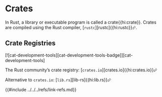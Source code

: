 # Crates

In Rust, a library or executable program is called a crate{{hi:crate}}. Crates are compiled using the Rust compiler, [`rustc`][rustc]{{hi:rustc}}⮳.

## Crate Registries

[![cat-development-tools][cat-development-tools-badge]][cat-development-tools]

The Rust community’s crate registry: [`crates.io`][crates.io]{{hi:crates.io}}⮳

Alternative to `crates.io`: [`lib.rs`][lib-rs]{{hi:lib.rs}}⮳

{{#include ../../../refs/link-refs.md}}
